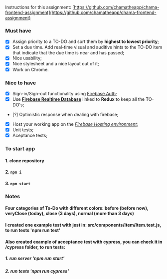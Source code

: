 Instructions for this assignment: [https://github.com/chamatheapp/chama-frontend-assignment](https://github.com/chamatheapp/chama-frontend-assignment)

### Must have
- [x] Assign priority to a TO-DO and sort them by **highest to lowest priority**;
- [x] Set a due time. Add real-time visual and auditive hints to the TO-DO item that indicate that the due time is near and has passed;
- [x] Nice usability;
- [x] Nice stylesheet and a nice layout out of it;
- [x] Work on Chrome.

### Nice to have
- [x] Sign-in/Sign-out functionality using [Firebase Auth](https://firebase.google.com/docs/auth/);
- [x] Use **[Firebase Realtime Database](https://firebase.google.com/docs/database/)** linked to **Redux** to keep all the TO-DO's;
- [?] Optimistic response when dealing with firebase;
- [x] Host your working app on the *[Firebase Hosting environment](https://firebase.google.com/docs/hosting/)*;
- [x] Unit tests;
- [x] Aceptance tests;

### To start app
#### 1. clone repository
#### 2. `npm i`
#### 3. `npm start`

### Notes
#### Four categories of To-Do with different colors: before (before now), veryClose (today), close (3 days), normal (more than 3 days)
#### I created one example test with jest in: src/components/Item/Item.test.js, to run tests 'npm run test'
#### Also created example of acceptance test with cypress, you can check it in /cypress folder, to run tests:
##### 1. run server 'npm run start'
##### 2. run tests 'npm run cypress'
